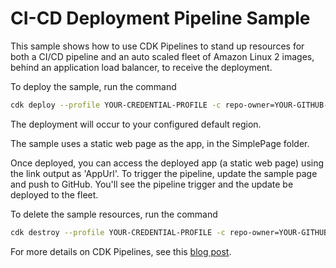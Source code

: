 # CI-CD Deployment Pipeline Sample

This sample shows how to use CDK Pipelines to stand up resources for both a CI/CD pipeline and an auto scaled fleet of Amazon Linux 2 images, behind an application load balancer, to receive the deployment.

To deploy the sample, run the command

```bash
cdk deploy --profile YOUR-CREDENTIAL-PROFILE -c repo-owner=YOUR-GITHUB-ID -c repo-name=YOUR-REPO-NAME -c repo-branch=YOUR-REPO-BRANCH
```

The deployment will occur to your configured default region.

The sample uses a static web page as the app, in the SimplePage folder.

Once deployed, you can access the deployed app (a static web page) using the link output as 'AppUrl'. To trigger the pipeline, update the sample page and push to GitHub. You'll see the pipeline trigger and the update be deployed to the fleet.

To delete the sample resources, run the command

```bash
cdk destroy --profile YOUR-CREDENTIAL-PROFILE -c repo-owner=YOUR-GITHUB-ID -c repo-name=YOUR-REPO-NAME -c repo-branch=YOUR-REPO-BRANCH
```

For more details on CDK Pipelines, see this [blog post](https://aws.amazon.com/blogs/developer/cdk-pipelines-continuous-delivery-for-aws-cdk-applications/).
